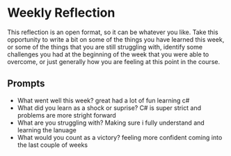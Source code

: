 # Weekly Reflection
This reflection is an open format, so it can be whatever you like. Take this opportunity to write a bit on some of the things you have learned this week, or some of the things that you are still struggling with, identify some challenges you had at the beginning of the week that you were able to overcome, or just generally how you are feeling at this point in the course.

## Prompts
- What went well this week?
great had a lot of fun learning c#
- What did you learn as a shock or suprise?
C# is super strict and problems are more stright forward
- What are you struggling with?
Making sure i fully understand and learning the lanuage
- What would you count as a victory?
feeling more confident coming into the last couple of weeks
